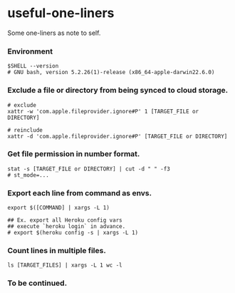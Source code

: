 # useful-one-liners
Some one-liners as note to self.

### Environment
```shell
$SHELL --version
# GNU bash, version 5.2.26(1)-release (x86_64-apple-darwin22.6.0)
```

### Exclude a file or directory from being synced to cloud storage. 
```shell
# exclude
xattr -w 'com.apple.fileprovider.ignore#P' 1 [TARGET_FILE or DIRECTORY]

# reinclude
xattr -d 'com.apple.fileprovider.ignore#P' [TARGET_FILE or DIRECTORY]
```

### Get file permission in number format.
```shell
stat -s [TARGET_FILE or DIRECTORY] | cut -d " " -f3
# st_mode=...
```

### Export each line from command as envs.
```shell
export $([COMMAND] | xargs -L 1)

## Ex. export all Heroku config vars
## execute `heroku login` in advance.
# export $(heroku config -s | xargs -L 1)
```

### Count lines in multiple files.
```shell
ls [TARGET_FILES] | xargs -L 1 wc -l
```

### To be continued.
